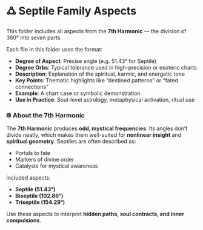 # 🜛 Septile Family Aspects

This folder includes all aspects from the **7th Harmonic** — the division of 360° into seven parts.

Each file in this folder uses the format:

- **Degree of Aspect**: Precise angle (e.g. 51.43° for Septile)
- **Degree Orbs**: Typical tolerance used in high-precision or esoteric charts
- **Description**: Explanation of the spiritual, karmic, and energetic tone
- **Key Points**: Thematic highlights like “destined patterns” or “fated connections”
- **Example**: A chart case or symbolic demonstration
- **Use in Practice**: Soul-level astrology, metaphysical activation, ritual use

### 🌐 About the 7th Harmonic

The **7th Harmonic** produces **odd, mystical frequencies**. Its angles don’t divide neatly, which makes them well-suited for **nonlinear insight** and **spiritual geometry**. Septiles are often described as:
- Portals to fate  
- Markers of divine order  
- Catalysts for mystical awareness

Included aspects:
- **Septile (51.43°)**  
- **Biseptile (102.86°)**  
- **Triseptile (154.29°)**  

Use these aspects to interpret **hidden paths, soul contracts, and inner compulsions**.